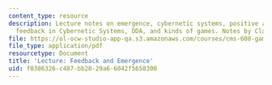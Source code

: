 ```yaml
---
content_type: resource
description: Lecture notes on emergence, cybernetic systems, positive and negative
  feedback in Cybernetic Systems, DDA, and kinds of games. Notes by Clara Rhee.
file: https://ol-ocw-studio-app-qa.s3.amazonaws.com/courses/cms-608-game-design-spring-2008/f0386326c487bb2829a66042f5658300_MITCMS_608s08_lec_notes22.pdf
file_type: application/pdf
resourcetype: Document
title: 'Lecture: Feedback and Emergence'
uid: f0386326-c487-bb28-29a6-6042f5658300
---
```

